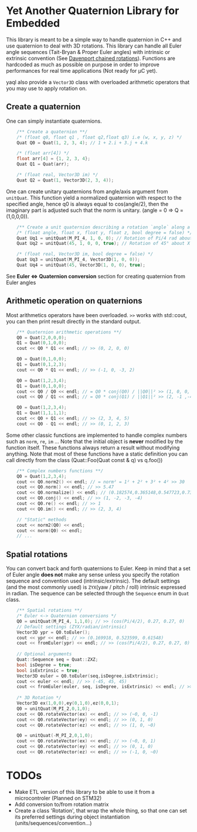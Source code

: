 # Yet Another Quaternion Library for Embedded

This library is meant to be a simple way to handle quaternion in C++ and use 
quaternion to deal with 3D rotations. This library can handle all Euler angle sequences (Tait-Bryan & Proper Euler angles)
with intrinsic or extrinsic convention (See [Davenport chained rotations](https://www.wikiwand.com/en/Davenport_chained_rotations#/Conversion_between_intrinsic_and_extrinsic_rotations)).
Functions are hardcoded as much as possible on purpose in order to improve performances for real time applications (Not ready for µC yet). 


yaql also provide a `Vector3D` class with overloaded arithmetic operators that you may use to apply rotation on.

## Create a quaternion
One can simply instantiate quaternions.

```cpp
    /** Create a quaternion **/
    /* (float q0, float q1 , float q2,float q3) i.e (w, x, y, z) */ 
    Quat Q0 = Quat(1, 2, 3, 4); // 1 + 2.i + 3.j + 4.k 

    /* (float arr[4]) */
    float arr[4] = {1, 2, 3, 4};
    Quat Q1 = Quat(arr);

    /* (float real, Vector3D im) */
    Quat Q2 = Quat(1, Vector3D(2, 3, 4));
```

One can create unitary quaternions from angle/axis argument from `unitQuat`.
This function yield a normalized quaternion with respect to the specified angle, hence q0 is always equal to cos(angle/2),
then the imaginary part is adjusted such that the norm is unitary. (angle = 0 => Q = (1,0,0,0)).

```cpp
    /** Create a unit quaternion describing a rotation `angle` along a given axis **/
    /* (float angle, float x, float y, float z, bool degree = false) */
    Quat Uq1 = unitQuat(M_PI_4, 1, 0, 0); // Rotation of Pi/4 rad about X axis 
    Quat Uq2 = unitQuat(45, 1, 0, 0, true); // Rotation of 45° about X axis 

    /* (float real, Vector3D im, bool degree = false) */
    Quat Uq3 = unitQuat(M_PI_4, Vector3D(1, 0, 0));
    Quat Uq4 = unitQuat(45, Vector3D(1, 0, 0), true);
```

See **Euler <=> Quaternion conversion** section for creating quaternion from Euler angles
## Arithmetic operation on quaternions
Most arithmetics operators have been overloaded.
`>>` works with std::cout, you can then print result directly in the standard output. 

```cpp
    /** Quaternion arithmetic operations **/
    Q0 = Quat(2,0,0,0);
    Q1 = Quat(0,1,0,0);
    cout << Q0 * Q1 << endl; // >> (0, 2, 0, 0)

    Q0 = Quat(0,1,0,0);
    Q1 = Quat(0,1,2,3);
    cout << Q0 * Q1 << endl; // >> (-1, 0, -3, 2)

    Q0 = Quat(1,2,3,4);
    Q1 = Quat(0,1,0,0);
    cout << Q0 / Q0 << endl; // = Q0 * conj(Q0) / ||Q0||² >> (1, 0, 0, 0)
    cout << Q0 / Q1 << endl; // = Q0 * conj(Q1) / ||Q1||² >> (2, -1 ,-4 , 3)

    Q0 = Quat(1,2,3,4);
    Q1 = Quat(1,1,1,1);
    cout << Q0 + Q1 << endl; // >> (2, 3, 4, 5)
    cout << Q0 - Q1 << endl; // >> (0, 1, 2, 3)
```

Some other classic functions are implemented to handle complex numbers such as `norm`, `re`, `im` ...
Note that the initial object is **never** modified by the function itself. These functions always return 
a result without modifying anything.
Note that most of these functions have a static definition you can call directly from the class (Quat::Foo(Quat const & q) vs q.foo())

```cpp
    /** Complex numbers functions **/
    Q0 = Quat(1,2,3,4);
    cout << Q0.norm2() << endl; // = norm² = 1² + 2² + 3² + 4² >> 30
    cout << Q0.norm() << endl; // >> 5.47
    cout << Q0.normalize() << endl; // (0.182574,0.365148,0.547723,0.730297)
    cout << Q0.conj() << endl; // >> (1, -2, -3, -4)
    cout << Q0.re() << endl; // >> 1
    cout << Q0.im() << endl; // >> (2, 3, 4)

    // "Static" methods
    cout << norm2(Q0) << endl;
    cout << norm(Q0) << endl;
    // ...
```

## Spatial rotations
You can convert back and forth quaternions to Euler.
Keep in mind that a set of Euler angle **does not** make any sense unless you specify the rotation sequence and convention used (intrinsic/extrinsic).
The default settings (and the most commonly used) is `ZYX`(yaw / pitch / roll) intrinsic expressed in radian.
The sequence can be selected through the `Sequence` enum in `Quat` class.

```cpp
    /** Spatial rotations **/
    /* Euler <-> Quaternion conversions */
    Q0 = unitQuat(M_PI_4, 1,1,0); // >> (cos(Pi/4/2), 0.27, 0.27, 0)
    // Default settings (ZYX/radian/intrinsic)
    Vector3D ypr = Q0.toEuler();
    cout << ypr << endl; // >> (0.169918, 0.523599, 0.61548)
    cout << fromEuler(ypr) << endl; // >> (cos(Pi/4/2), 0.27, 0.27, 0)
    
    // Optional arguments
    Quat::Sequence seq = Quat::ZXZ;
    bool isDegree = true;
    bool isExtrinsic = true;
    Vector3D euler = Q0.toEuler(seq,isDegree,isExtrinsic);
    cout << euler << endl; // >> (-45, 45, 45)
    cout << fromEuler(euler, seq, isDegree, isExtrinsic) << endl; // >> (cos(Pi/4/2), 0.27, 0.27, 0)
    
    /* 3D Rotation */
    Vector3D ex(1,0,0),ey(0,1,0),ez(0,0,1);
    Q0 = unitQuat(M_PI_2,0,1,0);
    cout << Q0.rotateVector(ex) << endl; // >> (~0, 0, -1)
    cout << Q0.rotateVector(ey) << endl; // >> (0, 1, 0)
    cout << Q0.rotateVector(ez) << endl; // >> (1, 0, ~0)

    Q0 = unitQuat(-M_PI_2,0,1,0);
    cout << Q0.rotateVector(ex) << endl; // >> (~0, 0, 1)
    cout << Q0.rotateVector(ey) << endl; // >> (0, 1, 0)
    cout << Q0.rotateVector(ez) << endl; // >> (-1, 0, ~0)
```
# TODOs

- Make ETL version of this library to be able to use it from a microcontroler (Planned on STM32)
- Add conversion to/from rotation matrix
- Create a class 'Rotation', that wrap the whole thing, so that one can set its preferred settings during object instantiation (units/sequences/convention...) 






